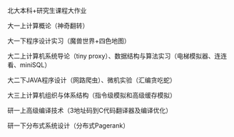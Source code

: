 北大本科+研究生课程大作业

大一上计算概论（神奇翻转）

大一下程序设计实习（魔兽世界+四色地图）

大二上计算机系统导论（tiny proxy）、数据结构与算法实习（电梯模拟器、连连看、miniSQL）

大二下JAVA程序设计（网路爬虫）、微机实验（汇编贪吃蛇）

大三上计算机组织与体系结构（指令级模拟和高级缓存模拟）

研一上高级编译技术（3地址码到C代码翻译器及编译优化）

研一下分布式系统设计（分布式Pagerank）

